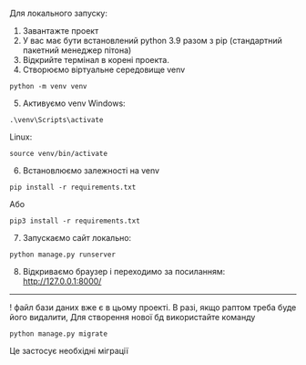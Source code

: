 Для локального запуску:
1. Завантажте проект
2. У вас має бути встановлений python 3.9 разом з pip (стандартний пакетний менеджер пітона)
3. Відкрийте термінал в корені проекта.
4. Створюємо віртуальне середовище venv
```
python -m venv venv
```
5. Активуємо venv
Windows:
```
.\venv\Scripts\activate
```
Linux:
```
source venv/bin/activate
```

6. Встановлюємо залежності на venv
```
pip install -r requirements.txt
```
Або
```
pip3 install -r requirements.txt
```

7. Запускаємо сайт локально:
```
python manage.py runserver
```

8. Відкриваємо браузер і переходимо за посиланням:
http://127.0.0.1:8000/


---


! файл бази даних вже є в цьому проекті.
В разі, якщо раптом треба буде його видалити,
Для створення нової бд використайте команду
```
python manage.py migrate
```
Це застосує необхідні міграції
